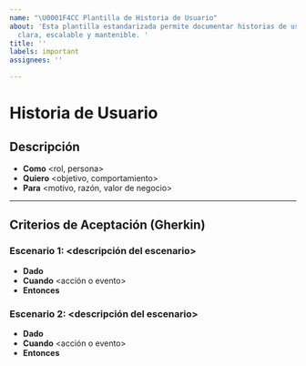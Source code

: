 ```yaml
---
name: "\U0001F4CC Plantilla de Historia de Usuario"
about: 'Esta plantilla estandarizada permite documentar historias de usuario de manera
  clara, escalable y mantenible. '
title: ''
labels: important
assignees: ''

---
```


# Historia de Usuario

## Descripción
- **Como** <rol, persona>
- **Quiero** <objetivo, comportamiento>
- **Para** <motivo, razón, valor de negocio>

---

## Criterios de Aceptación (Gherkin)
### Escenario 1: <descripción del escenario>
- **Dado** <contexto inicial>
- **Cuando** <acción o evento>
- **Entonces** <resultado esperado>

### Escenario 2: <descripción del escenario>
- **Dado** <contexto inicial>
- **Cuando** <acción o evento>
- **Entonces** <resultado esperado>
